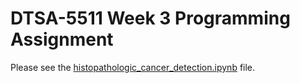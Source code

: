 # DTSA-5511 Week 3 Programming Assignment

Please see the [histopathologic_cancer_detection.ipynb](./histopathologic_cancer_detection.ipynb) file.